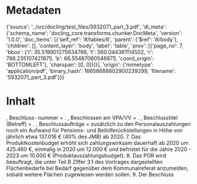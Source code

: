 # Metadaten
{'source': '../src/docling/test_files/5932071_part_3.pdf', 'dl_meta': {'schema_name': 'docling_core.transforms.chunker.DocMeta', 'version': '1.0.0', 'doc_items': [{'self_ref': '#/tables/6', 'parent': {'$ref': '#/body'}, 'children': [], 'content_layer': 'body', 'label': 'table', 'prov': [{'page_no': 7, 'bbox': {'l': 35.519901275634766, 't': 560.044361114502, 'r': 786.235107421875, 'b': 66.55487060546875, 'coord_origin': 'BOTTOMLEFT'}, 'charspan': [0, 0]}]}], 'origin': {'mimetype': 'application/pdf', 'binary_hash': 16658688802900239299, 'filename': '5932071_part_3.pdf'}}}

# Inhalt
, Beschluss- nummer = . , Beschlossen am VPA/VV = . , Beschlusstitel (Betreff) = . , Beschlussaufträge = zusätzlich zu den Personalauszahlungen noch ein Aufwand für Pensions- und Beihilferückstellungen in Höhe von jährlich etwa 137.016 € (40% des JMB) ab 2020. 7. Das Produktkostenbudget erhöht sich zahlungswirksam dauerhaft ab 2020 um 425.460 €, einmalig in 2020 um 12.000 € und befristet für die Jahre 2020 - 2023 um 10.000 € (Produktauszahlungsbudget). 8. Das POR wird beauftragt, die unter Teil B Ziffer 3.1 des Vortrages dargestellten Flächenbedarfe bei Bedarf gegenüber dem Kommunalreferat anzumelden, sobald weitere Flächen zugewiesen werden sollen. 9. Der Beschluss
